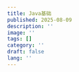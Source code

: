 ```yaml
---
title: Java基础
published: 2025-08-09
description: ''
image: ''
tags: []
category: ''
draft: false 
lang: ''
---
```

